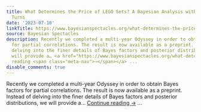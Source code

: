 ```yaml
---
title: What Determines the Price of LEGO Sets? A Bayesian Analysis with Twists and
  Turns
date: '2023-07-10'
linkTitle: https://www.bayesianspectacles.org/what-determines-the-price-of-lego-sets-a-bayesian-analysis-with-twists-and-turns/
source: Bayesian Spectacles
description: Recently we completed a multi-year Odyssey in order to obtain Bayes factors
  for partial correlations. The result is now available as a preprint. Instead of
  delving into the finer details of Bayes factors and posterior distributions, we
  will provide a… <a href="https://www.bayesianspectacles.org/what-determines-the-price-of-lego-sets-a-bayesian-analysis-with-twists-and-turns/">Continue
  reading <span class="meta-nav">→</span></a> ...
disable_comments: true
---
```

Recently we completed a multi-year Odyssey in order to obtain Bayes factors for partial correlations. The result is now available as a preprint. Instead of delving into the finer details of Bayes factors and posterior distributions, we will provide a… <a href="https://www.bayesianspectacles.org/what-determines-the-price-of-lego-sets-a-bayesian-analysis-with-twists-and-turns/">Continue reading <span class="meta-nav">→</span></a> ...